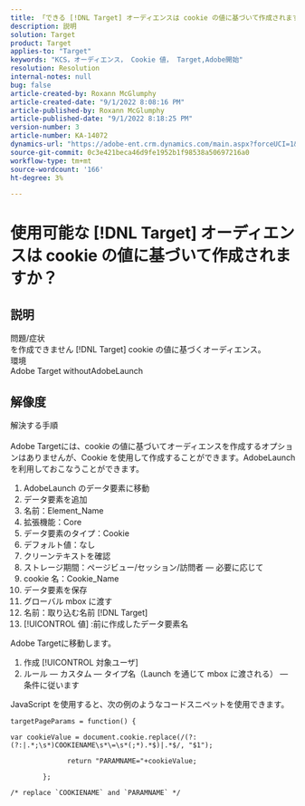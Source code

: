 ```yaml
---
title: 「できる [!DNL Target] オーディエンスは cookie の値に基づいて作成されますか？」
description: 説明
solution: Target
product: Target
applies-to: "Target"
keywords: "KCS，オーディエンス， Cookie 値， Target,Adobe開始"
resolution: Resolution
internal-notes: null
bug: false
article-created-by: Roxann McGlumphy
article-created-date: "9/1/2022 8:08:16 PM"
article-published-by: Roxann McGlumphy
article-published-date: "9/1/2022 8:18:25 PM"
version-number: 3
article-number: KA-14072
dynamics-url: "https://adobe-ent.crm.dynamics.com/main.aspx?forceUCI=1&pagetype=entityrecord&etn=knowledgearticle&id=2eaa97cd-312a-ed11-9db1-002248086a27"
source-git-commit: 0c3e421beca46d9fe1952b1f98538a50697216a0
workflow-type: tm+mt
source-wordcount: '166'
ht-degree: 3%

---
```


# 使用可能な [!DNL Target] オーディエンスは cookie の値に基づいて作成されますか？

## 説明

問題/症状<br>
を作成できません [!DNL Target] cookie の値に基づくオーディエンス。
<br>環境<br>
Adobe Target withoutAdobeLaunch




## 解像度

解決する手順<br><br>
Adobe Targetには、cookie の値に基づいてオーディエンスを作成するオプションはありませんが、Cookie を使用して作成することができます。AdobeLaunch を利用しておこなうことができます。

1. AdobeLaunch のデータ要素に移動
2. データ要素を追加
3. 名前：Element_Name
4. 拡張機能：Core
5. データ要素のタイプ：Cookie
6. デフォルト値：なし
7. クリーンテキストを確認
8. ストレージ期間：ページビュー/セッション/訪問者 — 必要に応じて
9. cookie 名：Cookie_Name
10. データ要素を保存
11. グローバル mbox に渡す
12. 名前：取り込む名前 [!DNL Target]
13. [!UICONTROL 値] :前に作成したデータ要素名




Adobe Targetに移動します。

1. 作成 [!UICONTROL 対象ユーザ]
2. ルール — カスタム — タイプ名（Launch を通じて mbox に渡される） — 条件に従います




JavaScript を使用すると、次の例のようなコードスニペットを使用できます。


```
targetPageParams = function() {

var cookieValue = document.cookie.replace(/(?:(?:|.*;\s*)COOKIENAME\s*\=\s*(;*).*$)|.*$/, "$1");

              return "PARAMNAME="+cookieValue;

        };

/* replace `COOKIENAME` and `PARAMNAME` */
```

